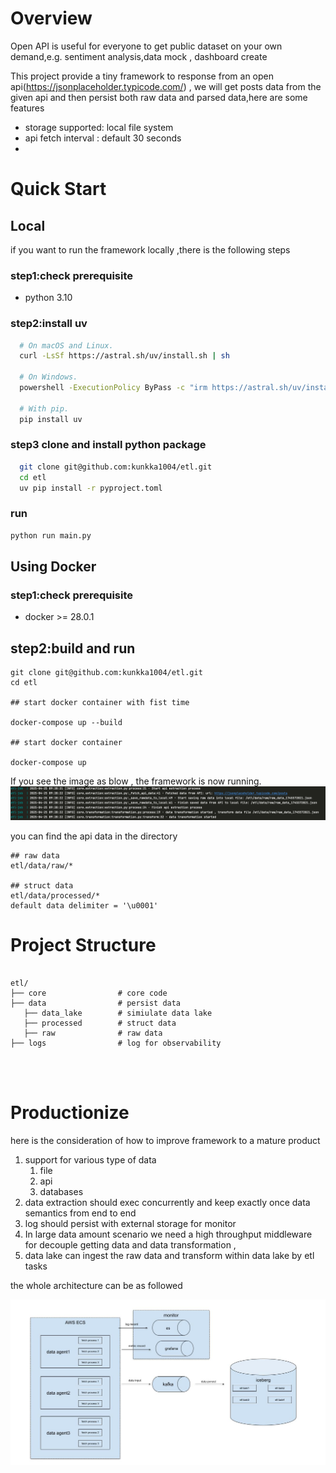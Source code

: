 # Overview

Open API is useful for everyone to get public dataset on your own demand,e.g. sentiment analysis,data mock , dashboard
create

This project provide a tiny framework to response from an open api(https://jsonplaceholder.typicode.com/) , we will
get posts data from the given api
and then persist both raw data and parsed data,here are some features

+ storage supported: local file system
+ api fetch interval : default 30 seconds
+

# Quick Start

## Local

if you want to run the framework locally ,there is the following steps

### step1:check prerequisite

+ python 3.10

### step2:install uv

```bash
  # On macOS and Linux.
  curl -LsSf https://astral.sh/uv/install.sh | sh
  
  # On Windows.
  powershell -ExecutionPolicy ByPass -c "irm https://astral.sh/uv/install.ps1 | iex"
  
  # With pip.
  pip install uv

```

### step3 clone and install python package

```bash
  git clone git@github.com:kunkka1004/etl.git
  cd etl
  uv pip install -r pyproject.toml 
```

### run

``` bash
python run main.py
```

## Using Docker

### step1:check prerequisite

+ docker >= 28.0.1

## step2:build and run

```shell
git clone git@github.com:kunkka1004/etl.git
cd etl

## start docker container with fist time

docker-compose up --build

## start docker container

docker-compose up 
```
If you see the image as blow , the framework is now running.
![img.png](resouce/img.png)

you can find the api data in the directory
```shell
## raw data 
etl/data/raw/*

## struct data
etl/data/processed/*
default data delimiter = '\u0001'

```

# Project Structure

```

etl/
├── core                # core code  
├── data                # persist data 
   ├── data_lake        # simiulate data lake
   ├── processed        # struct data
   ├── raw              # raw data 
├── logs                # log for observability 




```

# Productionize
here is the consideration of how to improve framework to a mature product 

1. support for  various type of data
   1. file
   2. api
   3. databases
2. data extraction should exec concurrently and keep exactly once data semantics from end to end  
3. log should persist with external storage for monitor
5. In large data amount scenario we need a high throughput middleware  for decouple getting  data and data transformation ,
6. data lake can ingest the raw data and transform within data lake by etl tasks

the whole architecture can be as followed 

![ache.jpg](resouce/ache.jpg)







